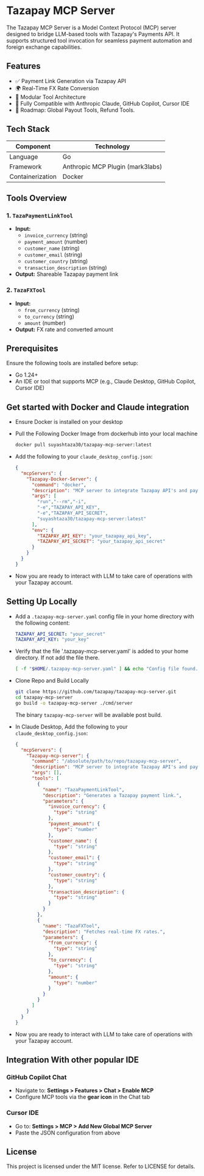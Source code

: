# Tazapay MCP Server

The Tazapay MCP Server is a Model Context Protocol (MCP) server designed to bridge LLM-based tools with Tazapay's Payments API. It supports structured tool invocation for seamless payment automation and foreign exchange capabilities.

## Features

* ✅ Payment Link Generation via Tazapay API
* 🌍 Real-Time FX Rate Conversion
* 🧩 Modular Tool Architecture
* 🔗 Fully Compatible with Anthropic Claude, GitHub Copilot, Cursor IDE
* 📝 Roadmap: Global Payout Tools, Refund Tools.

## Tech Stack

| Component | Technology |
|-----------|------------|
| Language | Go |
| Framework | Anthropic MCP Plugin (mark3labs) |
| Containerization | Docker |

## Tools Overview

### 1. `TazaPaymentLinkTool`
* **Input:**
   * `invoice_currency` (string)
   * `payment_amount` (number)
   * `customer_name` (string)
   * `customer_email` (string)
   * `customer_country` (string)
   * `transaction_description` (string)
* **Output:** Shareable Tazapay payment link

### 2. `TazaFXTool`
* **Input:**
   * `from_currency` (string)
   * `to_currency` (string)
   * `amount` (number)
* **Output:** FX rate and converted amount

## Prerequisites

Ensure the following tools are installed before setup:

* Go 1.24+
* An IDE or tool that supports MCP (e.g., Claude Desktop, GitHub Copilot, Cursor IDE)

## Get started with Docker and Claude integration

- Ensure Docker is installed on your desktop
  
- Pull the Following Docker Image from dockerhub into your local machine
  ```bash
  docker pull suyashtaza30/tazapay-mcp-server:latest
  ```

- Add the following to your `claude_desktop_config.json`:
   ```json
   {
     "mcpServers": {
       "Tazapay-Docker-Server": {
         "command": "docker",
         "description": "MCP server to integrate Tazapay API's and payments solutions.",
         "args": [
           "run","--rm","-i",
           "-e","TAZAPAY_API_KEY",
           "-e","TAZAPAY_API_SECRET",
           "suyashtaza30/tazapay-mcp-server:latest"
         ],
         "env": {
           "TAZAPAY_API_KEY": "your_tazapay_api_key",
           "TAZAPAY_API_SECRET": "your_tazapay_api_secret"
         }
       }
     }
   }
   ```
- Now you are ready to interact with LLM to take care of operations with your Tazapay account.

## Setting Up Locally 

* Add a `.tazapay-mcp-server.yaml` config file in your home directory with the following content:

   ```yaml
   TAZAPAY_API_SECRET: "your_secret"
   TAZAPAY_API_KEY: "your_key"
   ```
   
- Verify that the file '.tazapay-mcp-server.yaml' is added to your home directory. If not add the file there.
  ```bash
  [ -f "$HOME/.tazapay-mcp-server.yaml" ] && echo "Config file found." || echo "Config file missing at $HOME/.tazapay-mcp-server.yaml"
  ```
- Clone Repo and Build Locally

   ```bash
   git clone https://github.com/tazapay/tazapay-mcp-server.git
   cd tazapay-mcp-server
   go build -o tazapay-mcp-server ./cmd/server
   ```
   The binary `tazapay-mcp-server` will be available post build.

- In Claude Desktop, Add the following to your `claude_desktop_config.json`:
   
   ```json
   {
     "mcpServers": {
       "Tazapay-mcp-server": {
         "command": "/absolute/path/to/repo/tazapay-mcp-server",
         "description": "MCP server to integrate Tazapay API's and payments solutions.",
         "args": [],
         "tools": [
           {
             "name": "TazaPaymentLinkTool",
             "description": "Generates a Tazapay payment link.",
             "parameters": {
               "invoice_currency": {
                 "type": "string"
               },
               "payment_amount": {
                 "type": "number"
               },
               "customer_name": {
                 "type": "string"
               },
               "customer_email": {
                 "type": "string"
               },
               "customer_country": {
                 "type": "string"
               },
               "transaction_description": {
                 "type": "string"
               }
             }
           },
           {
             "name": "TazaFXTool",
             "description": "Fetches real-time FX rates.",
             "parameters": {
               "from_currency": {
                 "type": "string"
               },
               "to_currency": {
                 "type": "string"
               },
               "amount": {
                 "type": "number"
               }
             }
           }
         ]
       }
     }
   }
   ```
- Now you are ready to interact with LLM to take care of operations with your Tazapay account.

## Integration With other popular IDE 

### GitHub Copilot Chat
* Navigate to: **Settings > Features > Chat > Enable MCP**
* Configure MCP tools via the **gear icon** in the Chat tab

### Cursor IDE
* Go to: **Settings > MCP > Add New Global MCP Server**
* Paste the JSON configuration from above

## License

This project is licensed under the MIT license. Refer to LICENSE for details.
